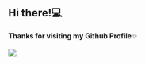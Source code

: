 ## Hi there!💻

**Thanks  for visiting my Github Profile**✨ 
</br>
</br>
<img src="https://github-readme-stats.vercel.app/api?username=nayeemdev&&show_icons=true&title_color=ffffff&icon_color=bb2acf&text_color=daf7dc&bg_color=151515"> 
